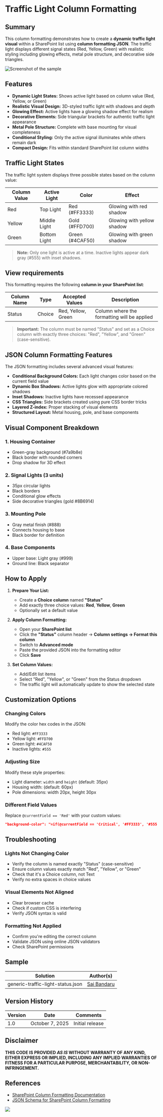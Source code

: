 # Traffic Light Column Formatting

## Summary

This column formatting demonstrates how to create a **dynamic traffic light visual** within a SharePoint list using **column formatting JSON**. The traffic light displays different signal states (Red, Yellow, Green) with realistic styling including glowing effects, metal pole structure, and decorative side triangles.

![Screenshot of the sample](./assets/screenshot.png)

## Features

- **Dynamic Light States:** Shows active light based on column value (Red, Yellow, or Green)
- **Realistic Visual Design:** 3D-styled traffic light with shadows and depth
- **Glowing Effect:** Active lights have a glowing shadow effect for realism
- **Decorative Elements:** Side triangular brackets for authentic traffic light appearance
- **Metal Pole Structure:** Complete with base mounting for visual completeness
- **Conditional Styling:** Only the active signal illuminates while others remain dark
- **Compact Design:** Fits within standard SharePoint list column widths

## Traffic Light States

The traffic light system displays three possible states based on the column value:

| Column Value | Active Light | Color | Effect |
|--------------|--------------|-------|--------|
| Red | Top Light | Red (#FF3333) | Glowing with red shadow |
| Yellow | Middle Light | Gold (#FFD700) | Glowing with yellow shadow |
| Green | Bottom Light | Green (#4CAF50) | Glowing with green shadow |

> **Note:** Only one light is active at a time. Inactive lights appear dark gray (#555) with inset shadows.

## View requirements

This formatting requires the following **column in your SharePoint list**:

| Column Name | Type | Accepted Values | Description |
|-------------|------|-----------------|-------------|
| Status | Choice | Red, Yellow, Green | Column where the formatting will be applied |

> **Important:** The column must be named "Status" and set as a Choice column with exactly three choices: "Red", "Yellow", and "Green" (case-sensitive).

## JSON Column Formatting Features

The JSON formatting includes several advanced visual features:

- **Conditional Background Colors:** Each light changes color based on the current field value
- **Dynamic Box Shadows:** Active lights glow with appropriate colored shadows
- **Inset Shadows:** Inactive lights have recessed appearance
- **CSS Triangles:** Side brackets created using pure CSS border tricks
- **Layered Z-index:** Proper stacking of visual elements
- **Structured Layout:** Metal housing, pole, and base components

## Visual Component Breakdown

### 1. **Housing Container**
- Green-gray background (#7a9b8e)
- Black border with rounded corners
- Drop shadow for 3D effect

### 2. **Signal Lights (3 units)**
- 35px circular lights
- Black borders
- Conditional glow effects
- Side decorative triangles (gold #8B6914)

### 3. **Mounting Pole**
- Gray metal finish (#888)
- Connects housing to base
- Black border for definition

### 4. **Base Components**
- Upper base: Light gray (#999)
- Ground line: Black separator

## How to Apply

1. **Prepare Your List:**
   - Create a **Choice column** named **"Status"**
   - Add exactly three choice values: **Red**, **Yellow**, **Green**
   - Optionally set a default value

2. **Apply Column Formatting:**
   - Open your **SharePoint list**
   - Click the **"Status"** column header → **Column settings → Format this column**
   - Switch to **Advanced mode**
   - Paste the provided JSON into the formatting editor
   - Click **Save**

3. **Set Column Values:**
   - Add/Edit list items
   - Select "Red", "Yellow", or "Green" from the Status dropdown
   - The traffic light will automatically update to show the selected state

## Customization Options

### Changing Colors
Modify the color hex codes in the JSON:
- Red light: `#FF3333`
- Yellow light: `#FFD700`
- Green light: `#4CAF50`
- Inactive lights: `#555`

### Adjusting Size
Modify these style properties:
- Light diameter: `width` and `height` (default: 35px)
- Housing width: (default: 60px)
- Pole dimensions: width 20px, height 30px

### Different Field Values
Replace `@currentField == 'Red'` with your custom values:
```json
"background-color": "=if(@currentField == 'Critical', '#FF3333', '#555')"
```

## Troubleshooting

### Lights Not Changing Color
- Verify the column is named exactly "Status" (case-sensitive)
- Ensure column values exactly match "Red", "Yellow", or "Green"
- Check that it's a Choice column, not Text
- Verify no extra spaces in choice values

### Visual Elements Not Aligned
- Clear browser cache
- Check if custom CSS is interfering
- Verify JSON syntax is valid

### Formatting Not Applied
- Confirm you're editing the correct column
- Validate JSON using online JSON validators
- Check SharePoint permissions

## Sample

Solution|Author(s)
--------|---------
generic-traffic-light-status.json | [Sai Bandaru](https://github.com/saiiiiiii)

## Version History

Version|Date|Comments
-------|----|--------
1.0|October 7, 2025|Initial release

## Disclaimer
**THIS CODE IS PROVIDED *AS IS* WITHOUT WARRANTY OF ANY KIND, EITHER EXPRESS OR IMPLIED, INCLUDING ANY IMPLIED WARRANTIES OF FITNESS FOR A PARTICULAR PURPOSE, MERCHANTABILITY, OR NON-INFRINGEMENT.**

## References

- [SharePoint Column Formatting Documentation](https://learn.microsoft.com/sharepoint/dev/declarative-customization/column-formatting)
- [JSON Schema for SharePoint Column Formatting](https://developer.microsoft.com/json-schemas/sp/v2/column-formatting.schema.json)


<img src="https://pnptelemetry.azurewebsites.net/list-formatting/column-samples/generic-traffic-light-status" />